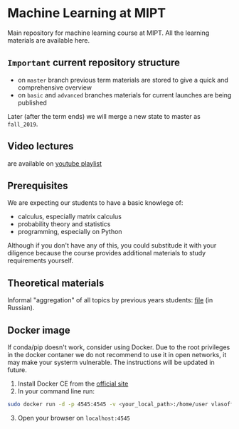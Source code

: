 # Machine Learning at MIPT

Main repository for machine learning course at MIPT.
All the learning materials are available here.

## `Important` current repository structure

* on `master` branch previous term materials are stored
    to give a quick and comprehensive overview
* on `basic` and `advanced` branches materials for
    current launches are being published

Later (after the term ends) we will merge a new state to master as `fall_2019`.

## Video lectures

are available on [youtube playlist](https://www.youtube.com/playlist?list=PL4_hYwCyhAvasRqzz4w562ce0esEwS0Mt)

## Prerequisites

We are expecting our students to have a basic knowlege of:
* calculus, especially matrix calculus
* probability theory and statistics
* programming, especially on Python

Although if you don't have any of this, you could substitude it with your diligence because the course provides additional materials to study requirements yourself.

## Theoretical materials

Informal "aggregation" of all topics by previous years students: [file](https://github.com/ml-mipt/ml-mipt/blob/master/ML_informal_notes.pdf) (in Russian).

## Docker image

If conda/pip doesn't work, consider using Docker.
Due to the root privileges in the docker contaner we do not recommend to use it in open networks, it may make your systerm vulnerable. The instructions will be updated in future.

1. Install Docker CE from the [official site](https://www.docker.com/products/docker-desktop)
2. In your command line run: 
```bash
sudo docker run -d -p 4545:4545 -v <your_local_path>:/home/user vlasoff/ds jupyter notebook
```
3. Open your browser on `localhost:4545`
